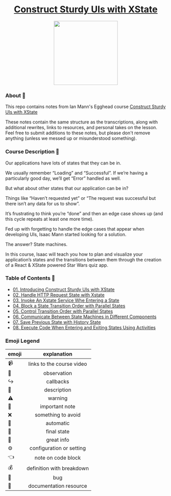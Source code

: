 <h1 align="center"><a href="https://egghead.io/courses/construct-sturdy-uis-with-xstate">Construct Sturdy UIs with XState</a></h1>

<p align="center"><img src="https://d2eip9sf3oo6c2.cloudfront.net/series/square_covers/000/000/402/full/State_Machine.png" width="200"></p>

### About 🔮
This repo contains notes from Ian Mann's Egghead course [Construct Sturdy UIs with XState](https://egghead.io/courses/construct-sturdy-uis-with-xstate)

These notes contain the same structure as the transcriptions, along with additional rewrites, links to resources, and personal takes on the lesson. Feel free to submit additions to these notes, but please don't remove anything (unless we messed up or misunderstood something).

### Course Description 🔎
Our applications have lots of states that they can be in.

We usually remember “Loading” and “Successful”. If we’re having a particularly good day, we’ll get “Error” handled as well.

But what about other states that our application can be in?

Things like “Haven’t requested yet” or “The request was successful but there isn’t any data for us to show”.

It’s frustrating to think you’re “done” and then an edge case shows up (and this cycle repeats at least one more time).

Fed up with forgetting to handle the edge cases that appear when developing UIs, Isaac Mann started looking for a solution.

The answer? State machines.

In this course, Isaac will teach you how to plan and visualize your application’s states and the transitions between them through the creation of a React & XState powered Star Wars quiz app.

### Table of Contents 📜
- [01. Introducing Construct Sturdy UIs with XState](notes/01-introducing-construct-strudy-uis-with-xstate.md)
- [02. Handle HTTP Request State with Xstate](notes/02-handle-http-request-state-with-xstate)
- [03. Invoke An Xstate Service Whe Entering a State](notes/03-invoke-an-xstate-service-when-entering-a-state)
- [04. Block a State Transition Order with Parallel States](notes/04-block-a-state-transition-with-a-guard.md)
- [05. Control Transition Order with Parallel States](notes/05-control-transition-order-with-parallel-states.md)
- [06. Communicate Between State Machines in Different Components](notes/06-communicate-between-state-machines-in-different-components.md)
- [07. Save Previous State with History State](notes/07-save-previous-state-with-history-state.md)
- [08. Execute Code When Entering and Exiting States Using Activities](notes/08-execute-code-when-entering-and-exiting-states-using-activities.md)

### Emoji Legend

| emoji| explanation              |
| -----|:------------------------:|
| 📹   | links to the course video|
| 🔮   | observation              |
| ↪️   | callbacks                |
| 🔎   | description              |
| ⚠️   | warning                  |
| 📝   | important note           |
| ❌   | something to avoid       |
| 🚙   | automatic                |
| 🏁   | final state              |
| 🔑   | great info               |
| ⚙️   | configuration or setting |
| 👈   | note on code block       |
| 💰   | definition with breakdown|
| 🐛   | bug                      |
| 📄   | documentation resource   |